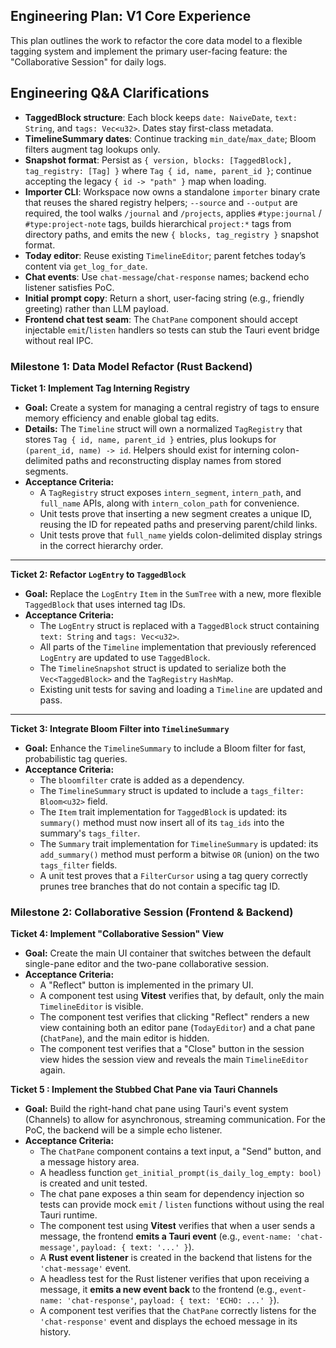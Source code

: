 ## Engineering Plan: V1 Core Experience

This plan outlines the work to refactor the core data model to a flexible tagging system and implement the primary user-facing feature: the "Collaborative Session" for daily logs.

## Engineering Q&A Clarifications

* **TaggedBlock structure**: Each block keeps `date: NaiveDate`, `text: String`, and `tags: Vec<u32>`. Dates stay first-class metadata.
* **TimelineSummary dates**: Continue tracking `min_date`/`max_date`; Bloom filters augment tag lookups only.
* **Snapshot format**: Persist as `{ version, blocks: [TaggedBlock], tag_registry: [Tag] }` where `Tag { id, name, parent_id }`; continue accepting the legacy `{ id -> "path" }` map when loading.
* **Importer CLI**: Workspace now owns a standalone `importer` binary crate that reuses the shared registry helpers; `--source` and `--output` are required, the tool walks `/journal` and `/projects`, applies `#type:journal` / `#type:project-note` tags, builds hierarchical `project:*` tags from directory paths, and emits the new `{ blocks, tag_registry }` snapshot format.
* **Today editor**: Reuse existing `TimelineEditor`; parent fetches today’s content via `get_log_for_date`.
* **Chat events**: Use `chat-message`/`chat-response` names; backend echo listener satisfies PoC.
* **Initial prompt copy**: Return a short, user-facing string (e.g., friendly greeting) rather than LLM payload.
* **Frontend chat test seam**: The `ChatPane` component should accept injectable `emit`/`listen` handlers so tests can stub the Tauri event bridge without real IPC.

### Milestone 1: Data Model Refactor (Rust Backend)

**Ticket 1: Implement Tag Interning Registry**
* **Goal:** Create a system for managing a central registry of tags to ensure memory efficiency and enable global tag edits.
* **Details:** The `Timeline` struct will own a normalized `TagRegistry` that stores `Tag { id, name, parent_id }` entries, plus lookups for `(parent_id, name) -> id`. Helpers should exist for interning colon-delimited paths and reconstructing display names from stored segments.
* **Acceptance Criteria:**
    * A `TagRegistry` struct exposes `intern_segment`, `intern_path`, and `full_name` APIs, along with `intern_colon_path` for convenience.
    * Unit tests prove that inserting a new segment creates a unique ID, reusing the ID for repeated paths and preserving parent/child links.
    * Unit tests prove that `full_name` yields colon-delimited display strings in the correct hierarchy order.

---
**Ticket 2: Refactor `LogEntry` to `TaggedBlock`**
* **Goal:** Replace the `LogEntry` `Item` in the `SumTree` with a new, more flexible `TaggedBlock` that uses interned tag IDs.
* **Acceptance Criteria:**
    * The `LogEntry` struct is replaced with a `TaggedBlock` struct containing `text: String` and `tags: Vec<u32>`.
    * All parts of the `Timeline` implementation that previously referenced `LogEntry` are updated to use `TaggedBlock`.
    * The `TimelineSnapshot` struct is updated to serialize both the `Vec<TaggedBlock>` and the `TagRegistry` `HashMap`.
    * Existing unit tests for saving and loading a `Timeline` are updated and pass.

---
**Ticket 3: Integrate Bloom Filter into `TimelineSummary`**
* **Goal:** Enhance the `TimelineSummary` to include a Bloom filter for fast, probabilistic tag queries.
* **Acceptance Criteria:**
    * The `bloomfilter` crate is added as a dependency.
    * The `TimelineSummary` struct is updated to include a `tags_filter: Bloom<u32>` field.
    * The `Item` trait implementation for `TaggedBlock` is updated: its `summary()` method must now insert all of its `tag_ids` into the summary's `tags_filter`.
    * The `Summary` trait implementation for `TimelineSummary` is updated: its `add_summary()` method must perform a bitwise `OR` (union) on the two `tags_filter` fields.
    * A unit test proves that a `FilterCursor` using a tag query correctly prunes tree branches that do not contain a specific tag ID.

### Milestone 2: Collaborative Session (Frontend & Backend)

**Ticket 4: Implement "Collaborative Session" View**
* **Goal:** Create the main UI container that switches between the default single-pane editor and the two-pane collaborative session.
* **Acceptance Criteria:**
    * A "Reflect" button is implemented in the primary UI.
    * A component test using **Vitest** verifies that, by default, only the main `TimelineEditor` is visible.
    * The component test verifies that clicking "Reflect" renders a new view containing both an editor pane (`TodayEditor`) and a chat pane (`ChatPane`), and the main editor is hidden.
    * The component test verifies that a "Close" button in the session view hides the session view and reveals the main `TimelineEditor` again.

**Ticket 5 : Implement the Stubbed Chat Pane via Tauri Channels**
* **Goal:** Build the right-hand chat pane using Tauri's event system (Channels) to allow for asynchronous, streaming communication. For the PoC, the backend will be a simple echo listener.
* **Acceptance Criteria:**
    * The `ChatPane` component contains a text input, a "Send" button, and a message history area.
    * A headless function `get_initial_prompt(is_daily_log_empty: bool)` is created and unit tested.
    * The chat pane exposes a thin seam for dependency injection so tests can provide mock `emit` / `listen` functions without using the real Tauri runtime.
    * The component test using **Vitest** verifies that when a user sends a message, the frontend **emits a Tauri event** (e.g., `event-name: 'chat-message'`, `payload: { text: '...' }`).
    * A **Rust event listener** is created in the backend that listens for the `'chat-message'` event.
    * A headless test for the Rust listener verifies that upon receiving a message, it **emits a new event back** to the frontend (e.g., `event-name: 'chat-response'`, `payload: { text: 'ECHO: ...' }`).
    * A component test verifies that the `ChatPane` correctly listens for the `'chat-response'` event and displays the echoed message in its history.
